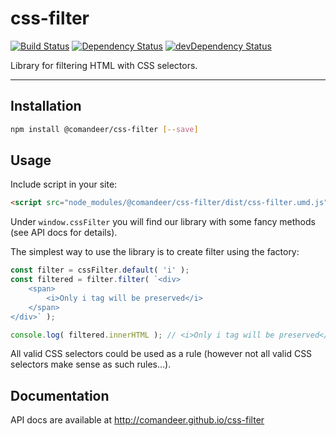 # css-filter

[![Build Status](https://travis-ci.org/Comandeer/css-filter.svg?branch=master)](https://travis-ci.org/Comandeer/css-filter) [![Dependency Status](https://david-dm.org/Comandeer/css-filter.svg)](https://david-dm.org/Comandeer/css-filter) [![devDependency Status](https://david-dm.org/Comandeer/css-filter/dev-status.svg)](https://david-dm.org/Comandeer/css-filter#info=devDependencies)

Library for filtering HTML with CSS selectors.

---

## Installation

```bash
npm install @comandeer/css-filter [--save]
```
## Usage

Include script in your site:

```html
<script src="node_modules/@comandeer/css-filter/dist/css-filter.umd.js"></script>
```

Under `window.cssFilter` you will find our library with some fancy methods (see API docs for details).

The simplest way to use the library is to create filter using the factory:

```javascript
const filter = cssFilter.default( 'i' );
const filtered = filter.filter( `<div>
	<span>
		<i>Only i tag will be preserved</i>
	</span>
</div>` );

console.log( filtered.innerHTML ); // <i>Only i tag will be preserved</i>
```

All valid CSS selectors could be used as a rule (however not all valid CSS selectors make sense as such rules…).

## Documentation

API docs are available at http://comandeer.github.io/css-filter
